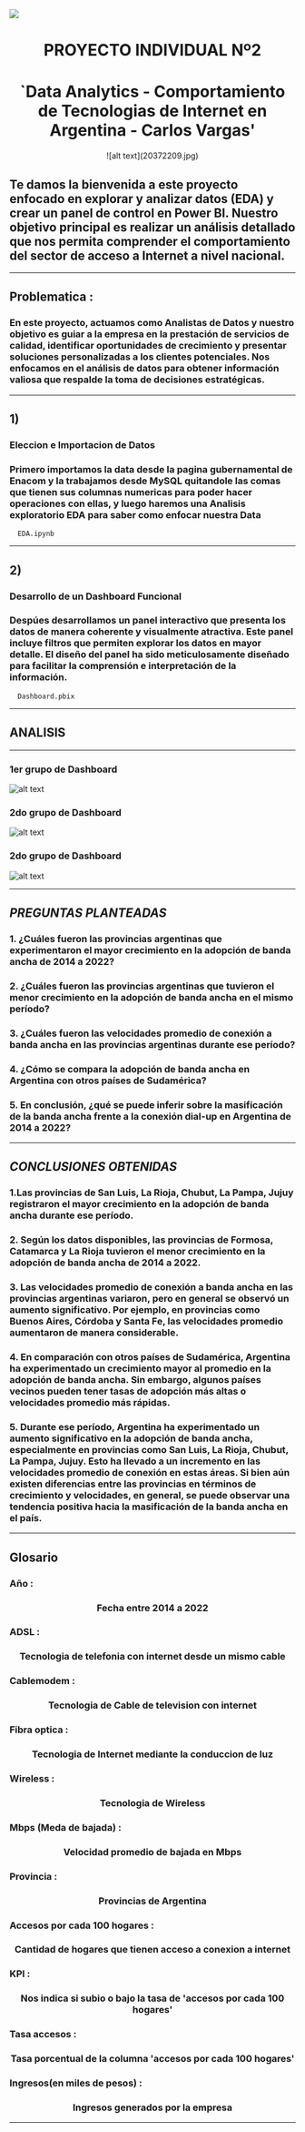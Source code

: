 <img src=https://d31uz8lwfmyn8g.cloudfront.net/Assets/logo-henry-white-lg.png><p> 

# <h1 align=center> **PROYECTO INDIVIDUAL Nº2** </h1>

# <h1 align=center>**`Data Analytics - Comportamiento de Tecnologias de Internet en Argentina - Carlos Vargas'**</h1>

<p align="center">
![alt text](20372209.jpg)


</p>

## Te damos la bienvenida a este proyecto enfocado en explorar y analizar datos (EDA) y crear un panel de control en Power BI. Nuestro objetivo principal es realizar un análisis detallado que nos permita comprender el comportamiento del sector de acceso a Internet a nivel nacional.

<hr>  

## Problematica :

### En este proyecto, actuamos como Analistas de Datos y nuestro objetivo es guiar a la empresa en la prestación de servicios de calidad, identificar oportunidades de crecimiento y presentar soluciones personalizadas a los clientes potenciales. Nos enfocamos en el análisis de datos para obtener información valiosa que respalde la toma de decisiones estratégicas.

<hr>  

## 1)
### **Eleccion e Importacion de Datos** 
### Primero importamos la data desde la pagina gubernamental de Enacom y la trabajamos desde MySQL quitandole las comas que tienen sus columnas numericas para poder hacer operaciones con ellas, y luego haremos una Analisis exploratorio EDA para saber como enfocar nuestra Data

      EDA.ipynb

<hr>

## 2)
### **Desarrollo de un Dashboard Funcional** 
### Despúes desarrollamos un panel interactivo que presenta los datos de manera coherente y visualmente atractiva. Este panel incluye filtros que permiten explorar los datos en mayor detalle. El diseño del panel ha sido meticulosamente diseñado para facilitar la comprensión e interpretación de la información.

      Dashboard.pbix


<hr>

## **ANALISIS**

<hr>

### **1er grupo de Dashboard**
![alt text](1erdashboard.PNG)

### **2do grupo de Dashboard**
 
![alt text](2dodashboard.PNG)

### **2do grupo de Dashboard**
![alt text](3erdashboard.PNG)

<hr>

## *PREGUNTAS PLANTEADAS*


### 1. ¿Cuáles fueron las provincias argentinas que experimentaron el mayor crecimiento en la adopción de banda ancha de 2014 a 2022? 

### 2. ¿Cuáles fueron las provincias argentinas que tuvieron el menor crecimiento en la adopción de banda ancha en el mismo período? 

### 3. ¿Cuáles fueron las velocidades promedio de conexión a banda ancha en las provincias argentinas durante ese período? 


### 4. ¿Cómo se compara la adopción de banda ancha en Argentina con otros países de Sudamérica? 

### 5. En conclusión, ¿qué se puede inferir sobre la masificación de la banda ancha frente a la conexión dial-up en Argentina de 2014 a 2022? 



<hr>

## *CONCLUSIONES OBTENIDAS*

### 1.Las provincias de San Luis, La Rioja, Chubut, La Pampa, Jujuy registraron el mayor crecimiento en la adopción de banda ancha durante ese período. 


### 2. Según los datos disponibles, las provincias de Formosa, Catamarca y La Rioja tuvieron el menor crecimiento en la adopción de banda ancha de 2014 a 2022. 


### 3. Las velocidades promedio de conexión a banda ancha en las provincias argentinas variaron, pero en general se observó un aumento significativo. Por ejemplo, en provincias como Buenos Aires, Córdoba y Santa Fe, las velocidades promedio aumentaron de manera considerable.  


### 4. En comparación con otros países de Sudamérica, Argentina ha experimentado un crecimiento mayor al promedio en la adopción de banda ancha. Sin embargo, algunos países vecinos pueden tener tasas de adopción más altas o velocidades promedio más rápidas.
 


### 5. Durante ese período, Argentina ha experimentado un aumento significativo en la adopción de banda ancha, especialmente en provincias como San Luis, La Rioja, Chubut, La Pampa, Jujuy. Esto ha llevado a un incremento en las velocidades promedio de conexión en estas áreas. Si bien aún existen diferencias entre las provincias en términos de crecimiento y velocidades, en general, se puede observar una tendencia positiva hacia la masificación de la banda ancha en el país.



<hr>

## Glosario

### **Año :**                          <h3 align=center> Fecha entre 2014 a 2022 </h3>
### **ADSL :**                         <h3 align=center>Tecnologia de telefonia con internet desde un mismo cable </h3>
### **Cablemodem :**                   <h3 align=center>Tecnologia de Cable de television con internet </h3>
### **Fibra optica :**                 <h3 align=center>Tecnologia de Internet mediante la conduccion de luz </h3>
### **Wireless :**                     <h3 align=center>Tecnologia de Wireless </h3>
### **Mbps (Meda de bajada) :**        <h3 align=center>Velocidad promedio de bajada en Mbps </h3>
### **Provincia :**                    <h3 align=center>Provincias de Argentina </h3>
### **Accesos por cada 100 hogares :** <h3 align=center>Cantidad de hogares que tienen acceso a conexion a internet </h3>
### **KPI :**                          <h3 align=center>Nos indica si subio o bajo la tasa de 'accesos por cada 100 hogares' </h3>
### **Tasa accesos :**                 <h3 align=center>Tasa porcentual de la columna 'accesos por cada 100 hogares' </h3>
### **Ingresos(en miles de pesos) :**  <h3 align=center>Ingresos generados por la empresa </h3>

<hr>




